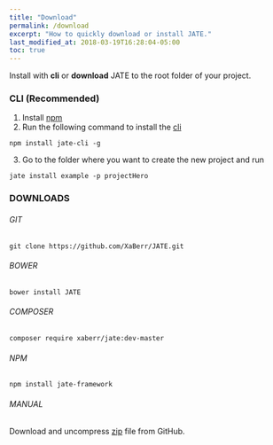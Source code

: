 ```yaml
---
title: "Download"
permalink: /download
excerpt: "How to quickly download or install JATE."
last_modified_at: 2018-03-19T16:28:04-05:00
toc: true
---
```


Install with __cli__ or __download__ JATE to the root folder of your project.
### CLI (Recommended)
1. Install [npm](https://www.npmjs.com/)
2. Run the following command to install the [cli](https://www.npmjs.com/package/jate-cli)
```
npm install jate-cli -g
```
3. Go to the folder where you want to create the new project and run
```
jate install example -p projectHero
```

### DOWNLOADS
###### GIT
```
git clone https://github.com/XaBerr/JATE.git
```
###### BOWER
```
bower install JATE
```
###### COMPOSER
```
composer require xaberr/jate:dev-master
```
###### NPM
```
npm install jate-framework
```
###### MANUAL
Download and uncompress [zip](https://github.com/XaBerr/JATE/archive/master.zip) file from GitHub.
